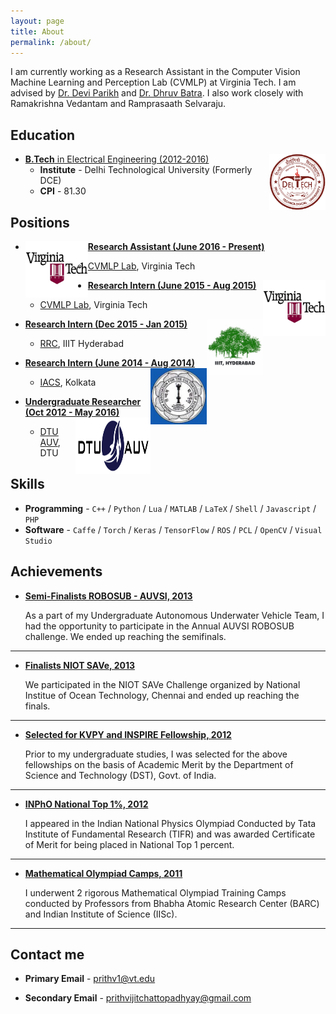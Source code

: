 ```yaml
---
layout: page
title: About
permalink: /about/
---
```


I am currently working as a Research Assistant in the Computer Vision Machine Learning and Perception Lab (CVMLP) at Virginia Tech. I am advised by [Dr. Devi Parikh](https://filebox.ece.vt.edu/~parikh) and [Dr. Dhruv Batra](https://filebox.ece.vt.edu/~dbatra). I also work closely with Ramakrishna Vedantam and Ramprasaath Selvaraju.

## Education

* [**B.Tech** in Electrical Engineering (2012-2016)](#) <img src="/images/dtu_logo.png" style="float:right;width:90px;height:90px;"> 
	* **Institute** -  Delhi Technological University (Formerly DCE) 
	* **CPI** - 81.30

## Positions

* <img src="/images/vt_logo.jpg" style="float:left;width:100px;height:90px;">[**Research Assistant (June 2016 - Present)**](#)  
	* [CVMLP Lab](https://filebox.ece.vt.edu/~parikh/CVL.html), Virginia Tech


* [**Research Intern (June 2015 - Aug 2015)**](#)  <img src="/images/vt_logo.jpg" style="float:right;width:100px;height:90px;">
	* [CVMLP Lab](https://filebox.ece.vt.edu/~parikh/CVL.html), Virginia Tech 


* [**Research Intern (Dec 2015 - Jan 2015)**](#)  <img src="/images/iiit_logo.png" style="float:right;width:90px;height:90px;">
	* [RRC](http://robotics.iiit.ac.in/), IIIT Hyderabad


* [**Research Intern (June 2014 - Aug 2014)**](#)  <img src="/images/iacs_logo.jpg" style="float:right;width:90px;height:90px;">
	* [IACS](http://www.iacs.res.in/), Kolkata


* [**Undergraduate Researcher (Oct 2012 - May 2016)**](#)  <img src="/images/auv_logo.png" style="float:right;width:120px;height:90px;">
	* [DTU AUV](http://www.dtu.ac.in/Web/Community/projectteams.php), DTU


## Skills

* **Programming** - `C++` / `Python` / `Lua` / `MATLAB` / `LaTeX` / `Shell` / `Javascript` / `PHP` 
* **Software** - `Caffe` / `Torch` / `Keras` / `TensorFlow` / `ROS` / `PCL` / `OpenCV` / `Visual Studio`
    
    
## Achievements


* [**Semi-Finalists ROBOSUB - AUVSI, 2013**](#) 
   
   As a part of my Undergraduate Autonomous Underwater Vehicle Team, I had the opportunity to participate in the Annual AUVSI ROBOSUB challenge. We ended up reaching the semifinals.  

***

* [**Finalists NIOT SAVe, 2013**](#) 

    We participated in the NIOT SAVe Challenge organized by National Institue of Ocean Technology, Chennai and ended up reaching the finals.

***

* [**Selected for KVPY and INSPIRE Fellowship, 2012**](#) 

   Prior to my undergraduate studies, I was selected for the above fellowships on the basis of Academic Merit by the Department of Science and Technology (DST), Govt. of India.

***

* [**INPhO National Top 1%, 2012**](#)

	I appeared in the Indian National Physics Olympiad Conducted by Tata Institute of Fundamental Research (TIFR) and was awarded Certificate of Merit for being placed in National Top 1 percent.

***

* [**Mathematical Olympiad Camps, 2011**](#)

	I underwent 2 rigorous Mathematical Olympiad Training Camps conducted by Professors from Bhabha Atomic Research Center (BARC) and Indian Institute of Science (IISc).

***

## Contact me


* **Primary Email** - [prithv1@vt.edu](mailto:prithv1@vt.edu)

* **Secondary  Email** - [prithvijitchattopadhyay@gmail.com](mailto:prithvijitchattopadhyay@gmail.com)

